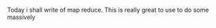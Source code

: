 Today i shall write of map reduce.
This is really great to use to do some massively 
<!--stackedit_data:
eyJoaXN0b3J5IjpbLTE1MTM3Mjk5MDYsLTE3NDI2MDkyMjksLT
EyNDI5OTAxNjZdfQ==
-->